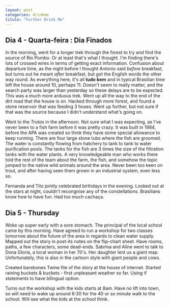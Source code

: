```yaml
---
layout: post
categories: drinkme
titulo: "Further Drink Me"
---
```


## Dia 4 - Quarta-feira : Dia Finados

In the morning, went for a longer trek through the forest to try and find the source of Rio Pombo. Or at least that's what I thought. I'm finding there's lots of crossed wires in terms of getting exact information. Confusion about departure time, as the night before I thought Antonio said *before* breakfast, but turns out he meant *after* breakfast, but got the English words the other way round. As everything here, it's all **tudo bem** and in typical Brasilian time left the house around 10, perhaps 11. Doesn't seem to really matter, and the search party was larger than yesterday so these delays are to be expected. This was a much more arduous trek. Went up all the way to the end of the dirt road that the house is on. Hacked through more forest, and found a stone reservoir that was feeding 3 hoses. Went up further, but not sure if that was the source because I didn't understand what's going on. 

Went to the *Trutas* in the afternoon. Not sure what I was expecting, as I've never been to a fish farm before it was pretty crazy. It was built in 1984, before the APA was created so think they have some special allowance to keep running. There are four large stone tubs where the fish are groomed. The water is constantly flowing from hatchery to tank to tank to water purification pools. The tanks for the fish are 3 times the size of the filtration tanks with the water plants. A very knowledgeable man who works there told the rest of the team about the farm, the fish, and somehow the topic jumped to the native wild animals around the area. Never been too keen on trout, and after having seen them grown in an industrial system, even less so.

Fernanda and Tito jointly celebrated birthdays in the evening. Looked out at the stars at night, couldn't recongnise any of the constellations. Brasilians know how to have fun. Had too much cachaça.

## Dia 5 - Thursday
Woke up super early with a sore stomach. The principal of the local school came by this morning. Have agreed to run a workshop for two classes tomorrow about the future of the area in regards to clean water supply. Mapped out the story in post-its notes on the flip-chart sheet. Have rooms, paths, a few characters, some dead-ends. Sabrina and Aline went to talk to Dona Gloria, a local woman in her 70's. Her daughter lent us a giant map. Unfortunately, this is also in the cartoon style with giant people and cows.  

Created barebones Twine file of the story at the house of internet. Started raining buckets & buckets - first unpleasant weather so far. Using if statements to have bilingual option.

Turns out the workshop with the kids starts at 8am. Have no lift into town, so will need to wake up around 6:30 for the 40 or so minute walk to the school. Will see what the kids at the school think.